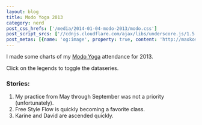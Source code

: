 ```yaml
---
layout: blog
title: Modo Yoga 2013
category: nerd
post_css_hrefs: ['/media/2014-01-04-modo-2013/modo.css']
post_script_srcs: ['//cdnjs.cloudflare.com/ajax/libs/underscore.js/1.5.2/underscore-min.js','//cdnjs.cloudflare.com/ajax/libs/d3/3.3.11/d3.min.js','/media/2014-01-04-modo-2013/modo-teachers.js','/media/2014-01-04-modo-2013/modo-time.js','/media/2014-01-04-modo-2013/modo.js']
post_metas: [{name: 'og:image', property: true, content: 'http://maxkostow.com/media/2014-01-04-modo-2013/preview.png'}, {name: 'og:title', property: true, content: 'Modo Yoga 2013'}, {name: 'og:type', property: true, content: 'blog'}, {name: 'og:url', property: true, content: 'http://maxkostow.com/blog/nerd/2014/01/04/modo-2013/'}, {name: 'twitter:card', content: 'photo'}, {name: 'twitter:image:src', content: 'http://maxkostow.com/media/2014-01-04-modo-2013/preview.png'}]
---
```


I made some charts of my [Modo Yoga](http://nyc.modoyoga.com/) attendance for 2013.

Click on the legends to toggle the dataseries.

### Stories:

1. My practice from May through September was not a priority (unfortunately).
2. Free Style Flow is quickly becoming a favorite class.
3. Karine and David are ascended quickly.

<svg class="svg-modo"></svg>
<svg class="svg-modo"></svg>
<svg class="svg-modo"></svg>